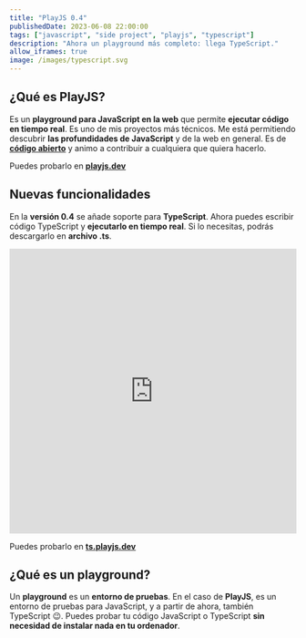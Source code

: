```yaml
---
title: "PlayJS 0.4"
publishedDate: 2023-06-08 22:00:00
tags: ["javascript", "side project", "playjs", "typescript"]
description: "Ahora un playground más completo: llega TypeScript."
allow_iframes: true
image: /images/typescript.svg
---
```


## ¿Qué es PlayJS?

Es un **playground para JavaScript en la web** que permite **ejecutar código en tiempo real**. Es uno de mis proyectos más técnicos. Me está permitiendo descubrir **las profundidades de JavaScript** y de la web en general. Es de <a href="https://github.com/salteadorneo/PlayJS" target="_blank">**código abierto**</a> y animo a contribuir a cualquiera que quiera hacerlo.

Puedes probarlo en <a href="https://playjs.dev/" target="_blank">**playjs.dev**</a>

## Nuevas funcionalidades

En la **versión 0.4** se añade soporte para **TypeScript**. Ahora puedes escribir código TypeScript y **ejecutarlo en tiempo real**. Si lo necesitas, podrás descargarlo en **archivo .ts**.

<iframe src="https://ts.playjs.dev/Ly8gQmllbnZlbmlkbyBhIFBsYXlKUyBjb24gc29wb3J0ZSBUeXBlU2NyaXB0Cgpjb25zdCBob2xhTXVuZG8gPSAoZ3JlZXRpbmc6IHN0cmluZykgPT4gZ3JlZXRpbmcKCmhvbGFNdW5kbygn8J+Ri/CfjI4nKQo=" width="100%" height="500" style="border:none;" allow="clipboard-read;clipboard-write"></iframe>

Puedes probarlo en <a href="https://ts.playjs.dev/" target="_blank">**ts.playjs.dev**</a>

## ¿Qué es un playground?

Un **playground** es un **entorno de pruebas**. En el caso de **PlayJS**, es un entorno de pruebas para JavaScript, y a partir de ahora, también TypeScript 😉. Puedes probar tu código JavaScript o TypeScript **sin necesidad de instalar nada en tu ordenador**.
